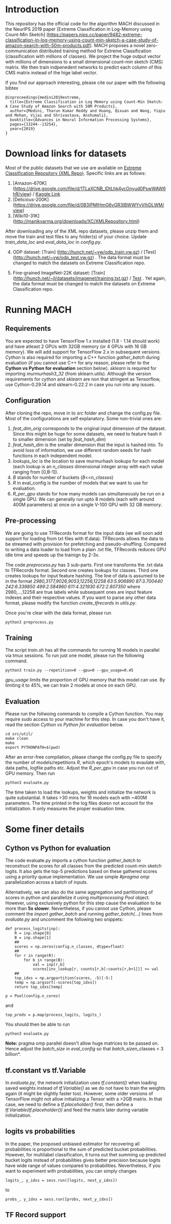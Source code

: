 # Introduction
This repository has the official code for the algorithm MACH discussed in the NeurIPS 2019 paper [Extreme Classification in Log-Memory using Count-Min Sketch]
(https://papers.nips.cc/paper/9482-extreme-classification-in-log-memory-using-count-min-sketch-a-case-study-of-amazon-search-with-50m-products.pdf). 
MACH proposes a novel zero-communication distributed training method for Extreme Classification (classification with millions of classes). We project the huge output 
vector with millions of dimensions to a small dimensional count-min sketch (CMS) matrix. We then train indpenedent networks to predict each column of this CMS matrix 
instead of the hige label vector.

If you find our approach interesting, please cite our paper with the following bibtex
```
@inproceedings{medini2019extreme,
  title={Extreme Classification in Log Memory using Count-Min Sketch: A Case Study of Amazon Search with 50M Products},
  author={Medini, Tharun Kumar Reddy and Huang, Qixuan and Wang, Yiqiu and Mohan, Vijai and Shrivastava, Anshumali},
  booktitle={Advances in Neural Information Processing Systems},
  pages={13244--13254},
  year={2019}
}
```

# Download links for datasets
Most of the public datasets that we use are available on [Extreme Classification Repository (XML Repo)](http://manikvarma.org/downloads/XC/XMLRepository.html). Specific links are as follows:

1. [Amazon-670K] (https://drive.google.com/file/d/1TLaXCNB_IDtLhk4ycOnyud0PswWAW6hR/view) / [Kaggle Link](https://www.kaggle.com/c/extreme-classification-amazon) 
2. [Delicious-200K] (https://drive.google.com/file/d/0B3lPMIHmG6vGR3lBWWYyVlhDLWM/view)
3. [Wiki10-31K] (http://manikvarma.org/downloads/XC/XMLRepository.html) 

After downloading any of the XML repo datasets, please unzip them and move the train and test files to any folder(s) of your choice. Update *train_data_loc* and *eval_data_loc* in *config.py*.

4. ODP dataset: [Train] (http://hunch.net/~vw/odp_train.vw.gz) / [Test] (http://hunch.net/~vw/odp_test.vw.gz) . 
The data format must be changed to match the datasets on Extreme Classification repo.

5. Fine-grained ImageNet-22K dataset: [Train] (http://hunch.net/~jl/datasets/imagenet/training.txt.gz) / [Test](http://hunch.net/~jl/datasets/imagenet/testing.txt.gz) .
Yet again, the data format must be changed to match the datasets on Extreme Classification repo.

# Running MACH

## Requirements
You are expected to have TensorFlow 1.x installed (1.8 - 1.14 should work) and have atleast 2 GPUs with 32GB memory (or 4 GPUs with 16 GB memory). We will add support for TensorFlow 2.x in subsequent versions. 
*Cython* is also required for importing a C++ function *gather_batch* during evaluation (if you cannot use C++ for any reason, please refer to the **Cython vs Python for evaluation** section below).
*sklearn* is required for importing *murmurhash3_32* (from sklearn.utils). Although the version requirements for *cython* and *sklearn* are non that stringent as Tensorflow, 
use Cython-0.29.14 and sklearn-0.22.2 in case you run into any issues.

## Configuration
After cloning the repo, move in to *src* folder and change the config.py file. Most of the configurations are self explanatory. Some non-trivial ones are:
1. *feat_dim_orig* corresponds to the original input dimension of the dataset. Since this might be huge for some datasets, we need to feature hash it to smaller dimension (set by *feat_hash_dim*)
2. *feat_hash_dim* is the smaller dimension that the input is hashed into. To avoid loss of information, we use different random seeds for hash functions in each independent model. 
3. *lookups_loc* is the location to save murmurhash lookups for each model (each lookup is an *n_classes* dimensional integer array with each value ranging from [0,B-1]).
4. *B* stands for number of buckets (*B*<<*n_classes*)
5. *R* in eval_config is the number of models that we want to use for evaluation.
6. *R_per_gpu* stands for how many models can simultaneously be run on a single GPU. We can generally run upto 8 models (each with around 400M parameters) at once on a single V-100 GPU with 32 GB memory.   

## Pre-processing 
We are going to use TFRecords format for the input data (we will soon add support for loading from txt files with tf.data). TFRecords allows the data to be streamed with provision for prefetching and pseudo-shuffling. 
Compared to writing a data loader to load from a plain .txt file, TFRecords reduces GPU idle time and speeds up the trainign by 2-3x. 

The code *preprocess.py* has 3 sub-parts. First one transforms the .txt data to TFRecords format. Second one creates lookups for classes. Third one creates lookups for input feature hashing.
The line of data is assumed to be in the format *2980,3177,9026,9053,12256,12258 63:5.906890 87:3.700440 242:6.339850 499:2.584960 611:4.321930 672:2.807350*  where 2980,...,12258 are true labels while subsequent 
ones are input feature indexes and their respective values. If you want to parse any other data format, please modify the function *create_tfrecords* in *utils.py*. 

Once you're clear with the data format, please run
```
python3 preprocess.py
```

## Training
The script *train.sh* has all the commands for running 16 models in parallel via tmux sessions. To run just one model, please run the following command.

```
python3 train.py --repetition=0 --gpu=0 --gpu_usage=0.45
```

*gpu_usage* limits the proportion of GPU memory that this model can use. By limiting it to 45%, we can train 2 models at once on each GPU.

## Evaluation
Please run the follwoing commands to compile a Cython function. You may require *sudo* access to your machine for this step. In case you don't have it, read the section *Cython vs Python for evaluation* below.
```
cd src/util/
make clean
make
export PYTHONPATH=$(pwd)
```

After an error-free compilation, please change the config.py file to specify the number of models/repetitions *R*, which epoch's models to evaulate with, data paths, logfile paths etc. 
Adjust the *R_per_gpu* in case you run out of GPU memory. Then run

```
python3 evaluate.py
```

The time taken to load the lookups, weights and initialize the network is quite substantial. It takes >30 mins for 16 models each with ~400M parameters. The time printed in the log files doesn not account for 
the initialization. It only measures the proper evaluation time.

# Some finer details

## Cython vs Python for evaluation
The code evaluate.py imports a cython function *gather_batch* to reconstruct the scores for all classes from the predicted count-min sketch logits. It also gets the top-5 predictions based on these gathered scores 
using a priority queue implementation. We use simple *#pragma omp* parallelization across a batch of inputs.

Alternatively, we can also do the same aggregation and partitioning of scores in python and parallelize it using *multiprocessing* *Pool* object. However, using exclusively python for this step cause the evaluation 
to be more than **5x slower**. Nevertheless, if you cannot use Cython, please comment the *import gather_batch* and running *gather_batch(...)* lines from *evaluate.py* and uncomment the following two snippets:
```
def process_logits(inp):
    R = inp.shape[0]
    B = inp.shape[1]
    ##
    scores = np.zeros(config.n_classes, dtype=float)
    ##
    for r in range(R):
        for b in range(B):
            val = inp[r,b]
            scores[inv_lookup[r, counts[r,b]:counts[r,b+1]]] += val
    ##
    top_idxs = np.argpartition(scores, -5)[-5:]
    temp = np.argsort(-scores[top_idxs])
    return top_idxs[temp]

p = Pool(config.n_cores)
```

and 

```
top_preds = p.map(process_logits, logits_)
```

You should then be able to run
```
python3 evaluate.py
```

**Note:** pragma omp parallel doesn't allow huge matrices to be passed on. Hence adjust the *batch_size* in *eval_config* so that *batch_size*n_classes < 3 billion*.

## tf.constant vs tf.Variable
In *evaluate.py*, the network initialization uses *tf.constant()* when loading saved weights instead of *tf.Variable()* as we do not have to train the weights again (it might be slightly faster too). 
However, some older versions of TensorFlow might not allow initializing a Tensor with a >2GB matrix. In that case, we need to define a *tf.placeholder()* first, then define a *tf.Variable(tf.placeholder())*
and feed the matrix later during variable initialization.

## logits vs probabilities
In the paper, the proposed unbiased estimator for recovering all probabilities is proportional to the sum of predicted bucket probabilities. However, for multilabel classification, it turns out thet summing up 
predicted bucket logits instead of probabilities gives better precision because logits have wide range of values compared to probabilities. Nevertheless, if you want to experiment with probabilities, you can 
simply changes

```
logits_, y_idxs = sess.run([logits, next_y_idxs])
```

to 

```
probs_, y_idxs = sess.run([probs, next_y_idxs])
```

## TF Record support
##